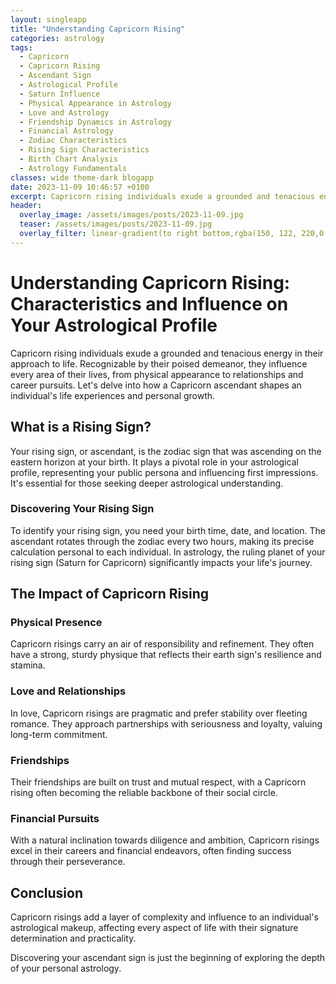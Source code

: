 ```yaml
---
layout: singleapp
title: "Understanding Capricorn Rising"
categories: astrology
tags:
  - Capricorn
  - Capricorn Rising
  - Ascendant Sign
  - Astrological Profile
  - Saturn Influence
  - Physical Appearance in Astrology
  - Love and Astrology
  - Friendship Dynamics in Astrology
  - Financial Astrology
  - Zodiac Characteristics
  - Rising Sign Characteristics
  - Birth Chart Analysis
  - Astrology Fundamentals
classes: wide theme-dark blogapp
date: 2023-11-09 10:46:57 +0100
excerpt: Capricorn rising individuals exude a grounded and tenacious energy in their approach to life.
header:
  overlay_image: /assets/images/posts/2023-11-09.jpg
  teaser: /assets/images/posts/2023-11-09.jpg
  overlay_filter: linear-gradient(to right bottom,rgba(150, 122, 220,0.8), rgba(255,245,208,0.5))
---
```


# Understanding Capricorn Rising: Characteristics and Influence on Your Astrological Profile

Capricorn rising individuals exude a grounded and tenacious energy in their approach to life. Recognizable by their poised demeanor, they influence every area of their lives, from physical appearance to relationships and career pursuits. Let's delve into how a Capricorn ascendant shapes an individual's life experiences and personal growth.

## What is a Rising Sign?

Your rising sign, or ascendant, is the zodiac sign that was ascending on the eastern horizon at your birth. It plays a pivotal role in your astrological profile, representing your public persona and influencing first impressions. It's essential for those seeking deeper astrological understanding.

### Discovering Your Rising Sign

To identify your rising sign, you need your birth time, date, and location. The ascendant rotates through the zodiac every two hours, making its precise calculation personal to each individual. In astrology, the ruling planet of your rising sign (Saturn for Capricorn) significantly impacts your life's journey.

## The Impact of Capricorn Rising

### Physical Presence

Capricorn risings carry an air of responsibility and refinement. They often have a strong, sturdy physique that reflects their earth sign's resilience and stamina.

### Love and Relationships

In love, Capricorn risings are pragmatic and prefer stability over fleeting romance. They approach partnerships with seriousness and loyalty, valuing long-term commitment.

### Friendships

Their friendships are built on trust and mutual respect, with a Capricorn rising often becoming the reliable backbone of their social circle.

### Financial Pursuits

With a natural inclination towards diligence and ambition, Capricorn risings excel in their careers and financial endeavors, often finding success through their perseverance.

## Conclusion

Capricorn risings add a layer of complexity and influence to an individual's astrological makeup, affecting every aspect of life with their signature determination and practicality.

Discovering your ascendant sign is just the beginning of exploring the depth of your personal astrology.
